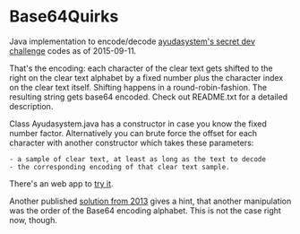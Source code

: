 # Base64Quirks

Java implementation to encode/decode [ayudasystem's secret dev challenge](http://www.ayudasystems.com/Jobs/SecretDevChallenge) codes as of 2015-09-11. 

That's the encoding: each character of the clear text gets shifted to the right on the clear text alphabet by a fixed number plus the character index on the clear text itself. Shifting happens in a round-robin-fashion. The resulting string gets base64 encoded. Check out README.txt for a detailed description.
  	  	   	
Class Ayudasystem.java has a constructor in case you know the fixed number factor. Alternatively you can brute force the offset for each character with another constructor which takes these parameters:

    - a sample of clear text, at least as long as the text to decode
    - the corresponding encoding of that clear text sample. 

There's an web app to [try it](http://socorro-pronto.appspot.com/).

Another published [solution from 2013](https://github.com/amokhtar/AyudaDev) gives a hint, that another manipulation was the order of the Base64 encoding alphabet. This is not the case right now, though.